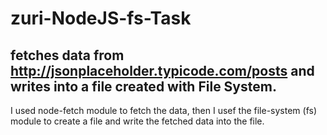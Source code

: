 # zuri-NodeJS-fs-Task
## fetches data from http://jsonplaceholder.typicode.com/posts and writes into a file created with File System.
I used node-fetch module to fetch the data, then I usef the file-system (fs) module to create a file and write the fetched data into the file.

